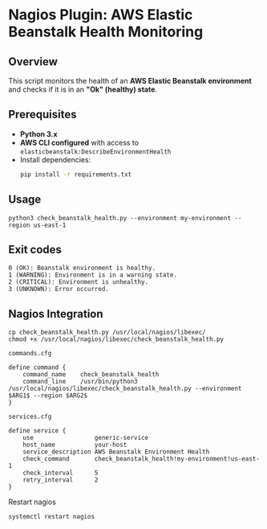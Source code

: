 # Nagios Plugin: AWS Elastic Beanstalk Health Monitoring

## Overview
This script monitors the health of an **AWS Elastic Beanstalk environment** and checks if it is in an **"Ok" (healthy) state**.

## Prerequisites
- **Python 3.x**
- **AWS CLI configured** with access to `elasticbeanstalk:DescribeEnvironmentHealth`
- Install dependencies:
  ```bash
  pip install -r requirements.txt
  ```

## Usage

```
python3 check_beanstalk_health.py --environment my-environment --region us-east-1
```

## Exit codes

```
0 (OK): Beanstalk environment is healthy.
1 (WARNING): Environment is in a warning state.
2 (CRITICAL): Environment is unhealthy.
3 (UNKNOWN): Error occurred.
```

## Nagios Integration

```
cp check_beanstalk_health.py /usr/local/nagios/libexec/
chmod +x /usr/local/nagios/libexec/check_beanstalk_health.py
```

`commands.cfg`
```
define command {
    command_name    check_beanstalk_health
    command_line    /usr/bin/python3 /usr/local/nagios/libexec/check_beanstalk_health.py --environment $ARG1$ --region $ARG2$
}
```

`services.cfg`
```
define service {
    use                 generic-service
    host_name           your-host
    service_description AWS Beanstalk Environment Health
    check_command       check_beanstalk_health!my-environment!us-east-1
    check_interval      5
    retry_interval      2
}
```

Restart nagios
```
systemctl restart nagios
```